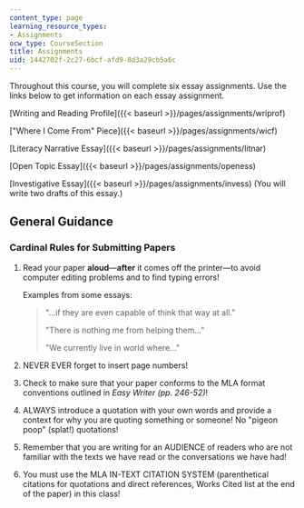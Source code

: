 ```yaml
---
content_type: page
learning_resource_types:
- Assignments
ocw_type: CourseSection
title: Assignments
uid: 1442702f-2c27-6bcf-afd9-8d3a29cb5a6c
---
```


Throughout this course, you will complete six essay assignments. Use the links below to get information on each essay assignment.

[Writing and Reading Profile]({{< baseurl >}}/pages/assignments/wriprof)

["Where I Come From" Piece]({{< baseurl >}}/pages/assignments/wicf)

[Literacy Narrative Essay]({{< baseurl >}}/pages/assignments/litnar)

[Open Topic Essay]({{< baseurl >}}/pages/assignments/openess)

[Investigative Essay]({{< baseurl >}}/pages/assignments/invess) (You will write two drafts of this essay.)

General Guidance
----------------

### Cardinal Rules for Submitting Papers

1.  Read your paper **aloud**—**after** it comes off the printer—to avoid computer editing problems and to find typing errors!
    
    Examples from some essays:
    
    > "…if they are even capable of think that way at all."
    > 
    > "There is nothing me from helping them…"
    > 
    > "We currently live in world where…"
    
2.  NEVER EVER forget to insert page numbers!
  
4.  Check to make sure that your paper conforms to the MLA format conventions outlined in _Easy Writer (pp. 246-52)_!
  
6.  ALWAYS introduce a quotation with your own words and provide a context for why you are quoting something or someone! No "pigeon poop" (splat!) quotations!
  
8.  Remember that you are writing for an AUDIENCE of readers who are not familiar with the texts we have read or the conversations we have had!
  
10.  You must use the MLA IN-TEXT CITATION SYSTEM (parenthetical citations for quotations and direct references, Works Cited list at the end of the paper) in this class!